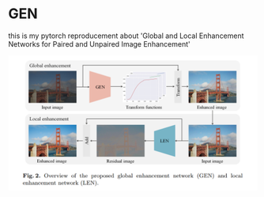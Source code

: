 # GEN
this is my pytorch  reproducement about 'Global and Local Enhancement Networks for Paired and Unpaired Image Enhancement'

![gen_arch](./GEN_ARCH.png)


